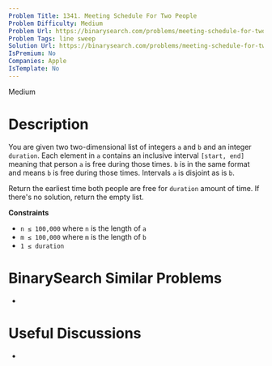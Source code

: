 ```yaml
---
Problem Title: 1341. Meeting Schedule For Two People
Problem Difficulty: Medium
Problem Url: https://binarysearch.com/problems/meeting-schedule-for-two-people/
Problem Tags: line sweep
Solution Url: https://binarysearch.com/problems/meeting-schedule-for-two-people/solutions/
IsPremium: No
Companies: Apple
IsTemplate: No
---
```


<span style="color: ;">Medium</span>

# Description

You are given two two-dimensional list of integers `a` and `b` and an integer `duration`. Each element in `a` contains an inclusive interval `[start, end]` meaning that person `a` is free during those times. `b` is in the same format and means `b` is free during those times. Intervals `a` is disjoint as is `b`.

Return the earliest time both people are free for `duration` amount of time. If there's no solution, return the empty list.

**Constraints**
- `n ≤ 100,000` where `n` is the length of `a`
- `m ≤ 100,000` where `m` is the length of `b`
- `1 ≤ duration`

# BinarySearch Similar Problems

- []()

# Useful Discussions

- []()
